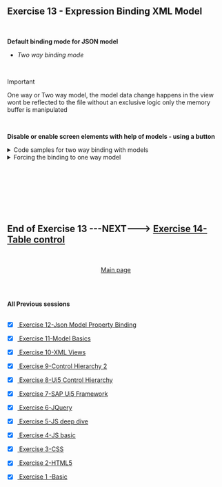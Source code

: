 ## Exercise 13 - Expression Binding XML Model

</br>

**Default binding mode for JSON model** 

- *Two way binding mode*

</br>

> [!IMPORTANT]
> One way or Two way model, the model data change happens in the view wont be reflected to the file without an exclusive logic only the memory buffer is manipulated

</br>

**Disable or enable screen elements with help of models - using a button**


<details>
<summary> Code samples for two way binding with models </summary>
</br>
</br>

1. View data is loaded from a model 
2. Changing a view data in the screen should affect the model (communicate the change to model and modify it)
3. Then the View is reloaded from the model this should (disable or enable screen elements)

</br></br>

*controller.js* # 1

```js

sap.ui.define(
    ['sap/ui/core/mvc/Controller',
        'logger/model/models'],
    function (Controller, Models) {
        return Controller.extend("logger.controller.ex13", {

            onInit: function () {
                // Calling our own reuse class to create model object
                var oModel = Models.createJSONModel();

                // - Model settiing at application level - available in all the views     
                sap.ui.getCore().setModel(oModel);

                // BINDING type 3
                var oSalary = this.getView().byId("idSalary");
                oSalary.bindValue('/empStr/Salary');

                // BINDING type 4
                var oCurr = this.getView().byId("idCurrency");
                oCurr.bindProperty("value", "/empStr/Currency");
            },

            onLoad: function () {

                /// Exercise 13 -  change is here
                /////////////////////////////////////////////////////////

                //Step 1 : Get the model object
                var oModel = sap.ui.getCore().getModel();

                //Step 2 : cahnge the data in the model 
                var objData = oModel.getProperty("/empStr"); // getting everything in the path of the structure 
                console.log(objData);
                oModel.setProperty("/empStr/empName", "Spiderman");

                /////////////////////////////////////////////////////////       

            },

            /// Exercise 13 -  change is here
            /////////////////////////////////////////////////////////
            onShow: function () {
                //Step 1 : Get the model object
                var oModel = sap.ui.getCore().getModel();

                //Step 2 : cahnge the data in the model 
                var objData = oModel.getProperty("/"); // get everything in the model
                console.log(objData);
                // oModel.setProperty("/empStr/empName", "Spiderman");
            }
            ///////////////////////////////////////////////////////// 
        });
    });

```

</br></br>

*view.xml* # 1 

```js

<mvc:View xmlns:form="sap.ui.layout.form" controllerName="logger.controller.ex13" 
xmlns:mvc="sap.ui.core.mvc" xmlns="sap.m"
xmlns:f="sap.ui.layout.form"
xmlns:core="sap.ui.core">

<!-- Simple form definition Form is the ibrary namesapce -->
<!-- Aggregation of control follows the same name space as the parent Form name -->

<!-- No need to mention library for this form xmlns:f="sap.ui.layout.form" -->
    <form:SimpleForm editable="true"> <!-- editable property aligns the controls properly in screen -->
    <form:title>
        <core:Title icon="sap-icon://customer" text="Employee Details" />
    </form:title>
        <form:content>  <!-- Aggregation name starts with small letter-->
            <Label text="Emp Id"/> <!-- control name starts with capital letter -->            
            
            <!--BINDING type 1 { } address of the data operator for data binding -->
            <Input id="idEmpId" width="25%" value="{/empStr/empId}" enabled="{/empStr/pranks}"/> 
            <Label text="Emp Name"/>

            <!--BINDING type 2 have to instruct in Bootstrap for thsi type of binding-->
            <Input id="idEmpName" width="30%" value="{path: '/empStr/empName'}" enabled="{/empStr/pranks}" /> 
            <Label text="Salary"/>
            <Input id="idSalary" width="20%" value="{/empStr/Salary}" enabled="{/empStr/pranks}"/>
            <Label text="Currency"/>
            <Input id="idCurrency" width="10%" value="{/empStr/Currency}" enabled="{/empStr/pranks}"/>
            <Label/> <!--empty label for spacing-->            
                <HBox>
                    <Button text="Load data" press="onLoad" width=""/>
       <!-- /// Exercise 13 -  change is here
            ///////////////////////////////////////////////////////// -->
                    <Button text="Show" press="onShow"/>
       <!-- /////////////////////////////////////////////////////////  -->
                </HBox>
                     
        </form:content>
    </form:SimpleForm>

    </mvc:View>


```

</br></br>

**Testing of the View to model changes**

*check the developer tools console section when the page is loaded*

<img src="./files/ui5e13_1.png" >
<img src="./files/ui5e13_2.png" >
<img src="./files/ui5e13_3.png" >
<img src="./files/ui5e13_4.png" >

</br></br>

</br>
</br>
</details>


<details>
<summary> Forcing the binding to one way model </summary>
</br>
</br>

*what ever changes made in the screen for the model should not be captured by the buffer*

*code sample*

```js
    /////////////////////////////////////////////////////////
       oModel.setDefaultBindingMode("Oneway");  // forcing the model to be oneway
    /////////////////////////////////////////////////////////
```

</br></br>

*where the code sample is used - controller.js file*

```js

sap.ui.define(
    ['sap/ui/core/mvc/Controller',
        'logger/model/models'],
    function (Controller, Models) {
        return Controller.extend("logger.controller.ex13", {

            onInit: function () {
                // Calling our own reuse calss to create model object
                var oModel = Models.createJSONModel();

                /// Exercise 13 -  change is here
                /////////////////////////////////////////////////////////
                oModel.setDefaultBindingMode("Oneway");  // forcing the model to be oneway
                /////////////////////////////////////////////////////////

                // Step 3. Make the model aware to the application
                // - Model settiing at application level - available in all the views     
                sap.ui.getCore().setModel(oModel);

                // - Model setting at View level - only specific to the view
                // - this.getView().setModel(oModel);    

                // Step 4. Binding Syntax Type 3, 4 

                // BINDING type 3
                var oSalary = this.getView().byId("idSalary");
                oSalary.bindValue('/empStr/Salary');

                // BINDING type 4
                var oCurr = this.getView().byId("idCurrency");
                oCurr.bindProperty("value", "/empStr/Currency");
            },

            onLoad: function () {

                /// Exercise 13 -  change is here
                /////////////////////////////////////////////////////////

                //Step 1 : Get the model object
                var oModel = sap.ui.getCore().getModel();

                //Step 2 : cahnge the data in the model 
                var objData = oModel.getProperty("/empStr"); // getting everything in the path of the structure 
                console.log(objData);
                oModel.setProperty("/empStr/empName", "Spiderman");

                // Setting the value only to the screen 
                // this.getView().byId("idEmpId").setValue("609879");
                // this.getView().byId("idEmpName").setValue("Argnan Carlyle");
                // this.getView().byId("idSalary").setValue("400000");             
                // this.getView().byId("idCurrency").setValue("USD");

                /////////////////////////////////////////////////////////       

            },

            /// Exercise 13 -  change is here
            /////////////////////////////////////////////////////////
            onShow: function () {
                //Step 1 : Get the model object
                var oModel = sap.ui.getCore().getModel();

                //Step 2 : cahnge the data in the model 
                var objData = oModel.getProperty("/"); // get everything in the model
                console.log(objData);
                // oModel.setProperty("/empStr/empName", "Spiderman");
            }
            ///////////////////////////////////////////////////////// 
        });
    });


```

</br>
</br>
</details>

</br></br>
</br></br>
</br></br>

## End of Exercise 13 ---NEXT---> <a href="https://github.com/Octavius-Dante/Arthelais/tree/main/ex_14"> Exercise 14-Table control </a>
</br>
<p align="center"> <a href="https://github.com/Octavius-Dante/Arthelais/tree/main"> Main page </a> </p>


</br></br>

**All Previous sessions**
</br></br>
<!-- 
- [x] <a href="https://github.com/Octavius-Dante/Arthelais/tree/main/ex_37"> Exercise 37-Deploy app to launchpad</a>
- [x] <a href="https://github.com/Octavius-Dante/Arthelais/tree/main/ex_36"> Exercise 36-WebIde and Git integration</a>
- [x] <a href="https://github.com/Octavius-Dante/Arthelais/tree/main/ex_35"> Exercise 35-POST, GET and DELETE from Fiori</a>
- [x] <a href="https://github.com/Octavius-Dante/Arthelais/tree/main/ex_34"> Exercise 34-GET and Connect</a>
- [x] <a href="https://github.com/Octavius-Dante/Arthelais/tree/main/ex_33"> Exercise 33-Fiori Project Connect Odata</a>
- [x] <a href="https://github.com/Octavius-Dante/Arthelais/tree/main/ex_32"> Exercise 32-Connectivity</a>
- [x] <a href="https://github.com/Octavius-Dante/Arthelais/tree/main/ex_31"> Exercise 31-Function Import and Images</a>
- [x] <a href="https://github.com/Octavius-Dante/Arthelais/tree/main/ex_30"> Exercise 30-implementing CRUD</a>
- [x] <a href="https://github.com/Octavius-Dante/Arthelais/tree/main/ex_29"> Exercise 29-Implementing GET</a>
- [x] <a href="https://github.com/Octavius-Dante/Arthelais/tree/main/ex_28"> Exercise 28-Create A Gateway Project</a>
- [x] <a href="https://github.com/Octavius-Dante/Arthelais/tree/main/ex_27"> Exercise 27-Odata GET</a>
- [x] <a href="https://github.com/Octavius-Dante/Arthelais/tree/main/ex_26"> Exercise 26-Fiori Deployments</a>
- [x] <a href="https://github.com/Octavius-Dante/Arthelais/tree/main/ex_25"> Exercise 25-Fragments Deep dive</a>
- [x] <a href="https://github.com/Octavius-Dante/Arthelais/tree/main/ex_24"> Exercise 24-Fragments</a>
- [x] <a href="https://github.com/Octavius-Dante/Arthelais/tree/main/ex_23"> Exercise 23-Icon Tab bar</a>
- [x] <a href="https://github.com/Octavius-Dante/Arthelais/tree/main/ex_22"> Exercise 22-Route matched Handlers</a>
- [x] <a href="https://github.com/Octavius-Dante/Arthelais/tree/main/ex_21"> Exercise 21-Router Basics</a>
- [x] <a href="https://github.com/Octavius-Dante/Arthelais/tree/main/ex_20"> Exercise 20-Filters on List mode</a>
- [x] <a href="https://github.com/Octavius-Dante/Arthelais/tree/main/ex_19"> Exercise 19-Manifest JSON</a>
- [x] <a href="https://github.com/Octavius-Dante/Arthelais/tree/main/ex_18"> Exercise 18-List Control</a>
- [x] <a href="https://github.com/Octavius-Dante/Arthelais/tree/main/ex_17"> Exercise 17-Fiori Lite app</a>
- [x] <a href="https://github.com/Octavius-Dante/Arthelais/tree/main/ex_16"> Exercise 16-Formatters </a>
- [x] <a href="https://github.com/Octavius-Dante/Arthelais/tree/main/ex_15"> Exercise 15-Element Binding</a>
- [x] <a href="https://github.com/Octavius-Dante/Arthelais/tree/main/ex_14"> Exercise 14-Table control</a>
- [x] <a href="https://github.com/Octavius-Dante/Arthelais/tree/main/ex_13"> Exercise 13-Expression Binding XML Model</a> -->
- [x] <a href="https://github.com/Octavius-Dante/Arthelais/tree/main/ex_12"> Exercise 12-Json Model Property Binding</a>
- [x] <a href="https://github.com/Octavius-Dante/Arthelais/tree/main/ex_11"> Exercise 11-Model Basics </a>
- [x] <a href="https://github.com/Octavius-Dante/Arthelais/tree/main/ex_10"> Exercise 10-XML Views </a>
- [x] <a href="https://github.com/Octavius-Dante/Arthelais/tree/main/ex_9"> Exercise 9-Control Hierarchy 2</a>
- [x] <a href="https://github.com/Octavius-Dante/Arthelais/tree/main/ex_8"> Exercise 8-Ui5 Control Hierarchy </a>
- [x] <a href="https://github.com/Octavius-Dante/Arthelais/tree/main/ex_7"> Exercise 7-SAP Ui5 Framework </a>
- [x] <a href="https://github.com/Octavius-Dante/Arthelais/tree/main/ex_6"> Exercise 6-JQuery </a>
- [x] <a href="https://github.com/Octavius-Dante/Arthelais/tree/main/ex_5"> Exercise 5-JS deep dive </a>
- [x] <a href="https://github.com/Octavius-Dante/Arthelais/tree/main/ex_4"> Exercise 4-JS basic </a>
- [x] <a href="https://github.com/Octavius-Dante/Arthelais/tree/main/ex_3"> Exercise 3-CSS </a>
- [x] <a href="https://github.com/Octavius-Dante/Arthelais/tree/main/ex_2"> Exercise 2-HTML5</a>
- [x] <a href="https://github.com/Octavius-Dante/Arthelais/tree/main/ex_1"> Exercise 1 -Basic </a>


<!--

<details>
<summary> <b> ALL CODE CHANGES - TODAY SESSION </b> </summary>
</br>
</br>

</br>
</br>
<img src="./files/capmd12-96a.png" >
</br>
</br>
</details>

-->